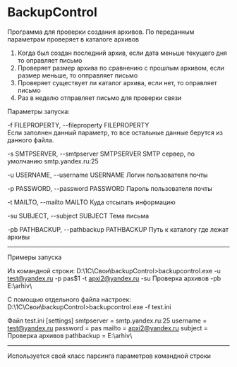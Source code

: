 # BackupControl
Программа для проверки создания архивов.
По переданным параметрам проверяет в каталоге архивов
1. Когда был создан последний архив, если дата меньше текущего дня то оправляет письмо
2. Проверяет размер архива по сравнению с прошлым архивом,  если размер меньше, то опправляет письмо
3. Проверяет существует ли каталог архива, если нет, то оправляет письмо
4. Раз в неделю отправляет письмо для проверки связи

Параметры запуска:

-f FILEPROPERTY, --fileproperty FILEPROPERTY  
Если заполнен данный параметр, то все остальные данные берутся из данного файла.

-s SMTPSERVER, --smtpserver SMTPSERVER
SMTP сервер, по умолчанию smtp.yandex.ru:25

-u USERNAME, --username USERNAME
Логин пользователя почты

-p PASSWORD, --password PASSWORD
Пароль пользователя почты

-t MAILTO, --mailto MAILTO
Куда отсылать информацию

-su SUBJECT, --subject SUBJECT
Тема письма

-pb PATHBACKUP, --pathbackup PATHBACKUP
Путь к каталогу где лежат архивы

-------------------------------  

Примеры запуска

Из командной строки:
D:\1C\Свои\backupControl>backupcontrol.exe -u test@yandex.ru -p pas$1 -t apxi2@yandex.ru -su Проверка архивов -pb E:\arhiv\

С помощью отдельного файла настроек:
D:\1C\Свои\backupControl>backupcontrol.exe -f test.ini

Файл test.ini
[settings]
smtpserver = smtp.yandex.ru:25
username = test@yandex.ru
password = pas
mailto = apxi2@yandex.ru
subject = Проверка архивов
pathbackup = E:\arhiv\

-------------------------------  

Используется свой класс парсинга параметров командной строки
